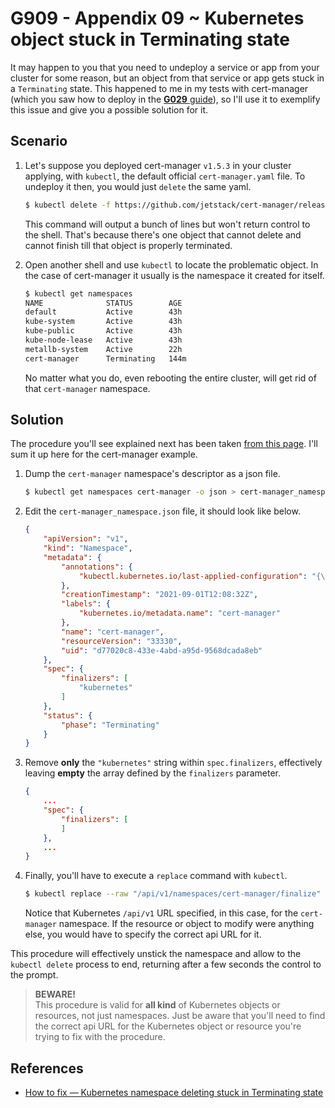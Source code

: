 # G909 - Appendix 09 ~ Kubernetes object stuck in Terminating state

It may happen to you that you need to undeploy a service or app from your cluster for some reason, but an object from that service or app gets stuck in a `Terminating` state. This happened to me in my tests with cert-manager (which you saw how to deploy in the [**G029** guide](G029%20-%20K3s%20cluster%20setup%2012%20~%20Setting%20up%20cert-manager.md)), so I'll use it to exemplify this issue and give you a possible solution for it.

## Scenario

1. Let's suppose you deployed cert-manager `v1.5.3` in your cluster applying, with `kubectl`, the default official `cert-manager.yaml` file. To undeploy it then, you would just `delete` the same yaml.

    ~~~bash
    $ kubectl delete -f https://github.com/jetstack/cert-manager/releases/download/v1.5.3/cert-manager.yaml
    ~~~

    This command will output a bunch of lines but won't return control to the shell. That's because there's one object that cannot delete and cannot finish till that object is properly terminated.

2. Open another shell and use `kubectl` to locate the problematic object. In the case of cert-manager it usually is the namespace it created for itself.

    ~~~bash
    $ kubectl get namespaces 
    NAME              STATUS        AGE
    default           Active        43h
    kube-system       Active        43h
    kube-public       Active        43h
    kube-node-lease   Active        43h
    metallb-system    Active        22h
    cert-manager      Terminating   144m
    ~~~

    No matter what you do, even rebooting the entire cluster, will get rid of that `cert-manager` namespace.

## Solution

The procedure you'll see explained next has been taken [from this page](https://craignewtondev.medium.com/how-to-fix-kubernetes-namespace-deleting-stuck-in-terminating-state-5ed75792647e). I'll sum it up here for the cert-manager example.

1. Dump the `cert-manager` namespace's descriptor as a json file.

    ~~~bash
    $ kubectl get namespaces cert-manager -o json > cert-manager_namespace.json
    ~~~

2. Edit the `cert-manager_namespace.json` file, it should look like below.

    ~~~json
    {
        "apiVersion": "v1",
        "kind": "Namespace",
        "metadata": {
            "annotations": {
                "kubectl.kubernetes.io/last-applied-configuration": "{\"apiVersion\":\"v1\",\"kind\":\"Namespace\",\"metadata\":{\"annotations\":{},\"name\":\"cert-manager\"}}\n"
            },
            "creationTimestamp": "2021-09-01T12:08:32Z",
            "labels": {
                "kubernetes.io/metadata.name": "cert-manager"
            },
            "name": "cert-manager",
            "resourceVersion": "33330",
            "uid": "d77020c8-433e-4abd-a95d-9568dcada8eb"
        },
        "spec": {
            "finalizers": [
                "kubernetes"
            ]
        },
        "status": {
            "phase": "Terminating"
        }
    }
    ~~~

3. Remove **only** the `"kubernetes"` string within `spec.finalizers`, effectively leaving **empty** the array defined by the `finalizers` parameter.

    ~~~json
    {
        ...
        "spec": {
            "finalizers": [
            ]
        },
        ...
    }
    ~~~

4. Finally, you'll have to execute a `replace` command with `kubectl`.

    ~~~bash
    $ kubectl replace --raw "/api/v1/namespaces/cert-manager/finalize" -f cert-manager_namespace.json
    ~~~

    Notice that Kubernetes `/api/v1` URL specified, in this case, for the `cert-manager` namespace. If the resource or object to modify were anything else, you would have to specify the correct api URL for it.

This procedure will effectively unstick the namespace and allow to the `kubectl delete` process to end, returning after a few seconds the control to the prompt.

> **BEWARE!**  
> This procedure is valid for **all kind** of Kubernetes objects or resources, not just namespaces. Just be aware that you'll need to find the correct api URL for the Kubernetes object or resource you're trying to fix with the procedure.

## References

- [How to fix — Kubernetes namespace deleting stuck in Terminating state](https://craignewtondev.medium.com/how-to-fix-kubernetes-namespace-deleting-stuck-in-terminating-state-5ed75792647e)

